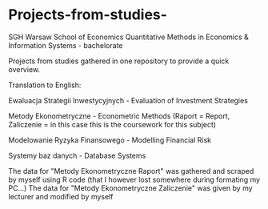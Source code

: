 # Projects-from-studies-
SGH Warsaw School of Economics Quantitative Methods in Economics &amp; Information Systems - bachelorate

Projects from studies gathered in one repository to provide a quick overview.

Translation to English:

Ewaluacja Strategii Inwestycyjnych - Evaluation of Investment Strategies

Metody Ekonometryczne - Econometric Methods (Raport = Report, Zaliczenie = in this case this is the coursework for this subject)

Modelowanie Ryzyka Finansowego - Modelling Financial Risk

Systemy baz danych - Database Systems

The data for "Metody Ekonometryczne Raport" was gathered and scraped by myself using R code (that I however lost somewhere during formating my PC...)
The data for "Metody Ekonometryczne Zaliczenie" was given by my lecturer and modified by myself
